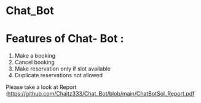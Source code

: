 # Chat_Bot
# Features of Chat- Bot :
1) Make a booking
2) Cancel booking
3) Make reservation only if slot available
4) Duplicate reservations not allowed

Please take a look at Report :https://github.com/Chaitz333/Chat_Bot/blob/main/ChatBotSol_Report.pdf
 

